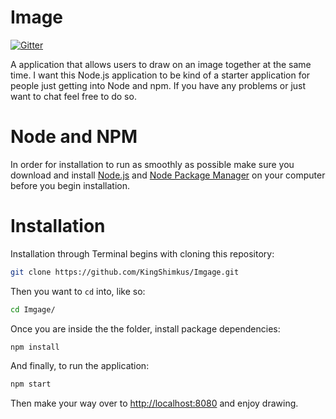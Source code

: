 # Image
[![Gitter](https://badges.gitter.im/Join%20Chat.svg)](https://gitter.im/KingShimkus/Imgage?utm_source=badge&utm_medium=badge&utm_campaign=pr-badge)

A application that allows users to draw on an image together at the same time. I want  this Node.js application to be kind of a starter application for people just getting into Node and npm. If you have any problems or just want to chat feel free to do so.

# Node and NPM
In order for installation to run as smoothly as possible make sure you download and install [Node.js](https://nodejs.org/) and [Node Package Manager](https://www.npmjs.com/) on your computer before you begin installation. 

# Installation

Installation through Terminal begins with cloning this repository:

```bash
git clone https://github.com/KingShimkus/Imgage.git
```

Then you want to `cd` into, like so:

```bash
cd Imgage/
```

Once you are inside the the folder, install package dependencies: 

```bash
npm install
```

And finally, to run the application:

```bash
npm start
```

Then make your way over to [http://localhost:8080](http://localhost:8080) and enjoy drawing. 

